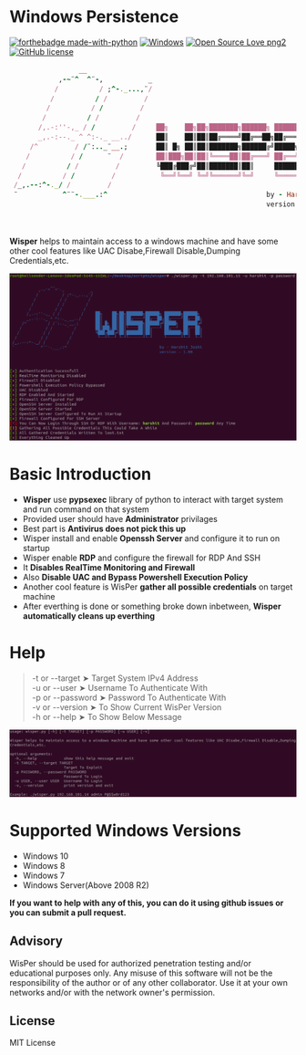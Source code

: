 # Windows Persistence

[![forthebadge made-with-python](http://ForTheBadge.com/images/badges/made-with-python.svg)](https://www.python.org/)
[![Windows](https://img.shields.io/badge/Windows-0078D6?style=for-the-badge&logo=windows&logoColor=white)](https://www.microsoft.com/en-in/windows)
[![Open Source Love png2](https://badges.frapsoft.com/os/v2/open-source.png?v=103)](https://github.com/ellerbrock/open-source-badges/)
[![GitHub license](https://img.shields.io/github/license/Naereen/StrapDown.js.svg)](https://github.com/Naereen/StrapDown.js/blob/master/LICENSE)
```ruby
                 __                 
            ,-~¨^  ^¨-,           _
           /          / ;^-._...,¨/ 
          /          / /         /  
         /          / /         /   
        /          / /         /    
       /,.-:''-,_ / /         /     ██╗    ██╗██╗███████╗██████╗ ███████╗██████╗ 
       _,.-:--._ ^ ^:-._ __../      ██║    ██║██║██╔════╝██╔══██╗██╔════╝██╔══██╗
     /^         / /¨:.._¨__.;       ██║ █╗ ██║██║███████╗██████╔╝█████╗  ██████╔╝
    /          / /      ¨  /        ██║███╗██║██║╚════██║██╔═══╝ ██╔══╝  ██╔══██╗
   /          / /         /         ╚███╔███╔╝██║███████║██║     ███████╗██║  ██║
  /          / /         /           ╚══╝╚══╝ ╚═╝╚══════╝╚═╝     ╚══════╝╚═╝  ╚═╝
 /_,.--:^-._/ /         /                                                        
 ¨           ^¨¨-.___.:^                                       by - Harshit Joshi
                                                               version - 1.00
                              
```
 
\
**Wisper** helps to maintain access to a windows machine and have some other cool features like UAC Disabe,Firewall Disable,Dumping Credentials,etc.


![](images/screenshot.png)

# Basic Introduction

- **Wisper** use **pypsexec** library of python to interact with target system and run command on that system
- Provided user should have **Administrator** privilages
- Best part is **Antivirus does not pick this up**
- Wisper install and enable **Openssh Server** and configure it to run on startup
- Wisper enable **RDP** and configure the firewall for RDP And SSH 
- It **Disables RealTime Monitoring and Firewall**
- Also **Disable UAC and Bypass Powershell Execution Policy**
- Another cool feature is WisPer **gather all possible credentials** on target machine
- After everthing is done or something broke down inbetween, **Wisper automatically cleans up everthing**   

# Help

 > -t or --target     ➤ Target System IPv4 Address \
 > -u or --user       ➤  Username To Authenticate With \
 > -p or --password   ➤ Password To Authenticate With \
 > -v or --version    ➤ To Show Current WisPer Version \
 > -h or --help       ➤ To Show Below Message
 
 ![](images/help.png)
 
 # Supported Windows Versions
 
  - Windows 10
  - Windows 8
  - Windows 7
  - Windows Server(Above 2008 R2)

**If you want to help with any of this, you can do it using github issues or you can submit a pull request.**

## Advisory

WisPer should be used for authorized penetration testing and/or educational purposes only. Any misuse of this software will not be the responsibility of the author or of any other collaborator. Use it at your own networks and/or with the network owner's permission.

## License

MIT License
